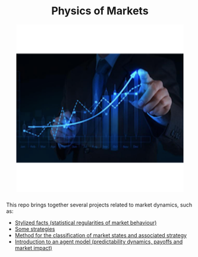 <h1 align='center'>Physics of Markets</h1>

<h5 align='center'><img src="img/opening.png" width="450"></h5>

This repo brings together several projects related to market dynamics, such as:
- [Stylized facts (statistical regularities of market behaviour)](https://github.com/Gruz77/Physics-of-Markets/tree/main/Stylized_Facts)
- [Some strategies](https://github.com/Gruz77/Physics-of-Markets/tree/main/Strategies)
- [Method for the classification of market states and associated strategy](https://github.com/Gruz77/Physics-of-Markets/tree/main/Market_States)
- [Introduction to an agent model (predictability dynamics, payoffs and market impact) ](https://github.com/Gruz77/Physics-of-Markets/tree/main/Agents_Model)
